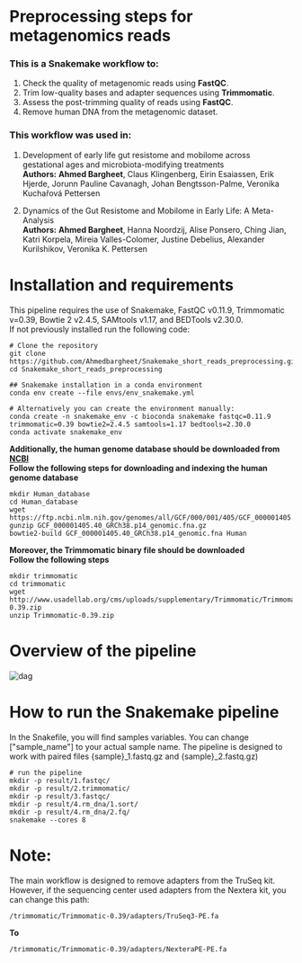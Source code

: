# Preprocessing steps for metagenomics reads
### This is a Snakemake workflow to: 
1. Check the quality of metagenomic reads using **FastQC**.
2. Trim low-quality bases and adapter sequences using **Trimmomatic**.
3. Assess the post-trimming quality of reads using **FastQC**.
4. Remove human DNA from the metagenomic dataset.

### This workflow was used in: 
1. Development of early life gut resistome and mobilome across gestational ages and microbiota-modifying treatments <br />
**Authors:** **Ahmed Bargheet**, Claus Klingenberg, Eirin Esaiassen, Erik Hjerde, Jorunn Pauline Cavanagh, Johan Bengtsson-Palme, Veronika Kuchařová Pettersen

3. Dynamics of the Gut Resistome and Mobilome in Early Life: A Meta-Analysis <br />
**Authors:** **Ahmed Bargheet**, Hanna Noordzij, Alise Ponsero, Ching Jian, Katri Korpela, Mireia Valles-Colomer, Justine Debelius, Alexander Kurilshikov, Veronika K. Pettersen

# Installation and requirements
This pipeline requires the use of Snakemake, FastQC v0.11.9, Trimmomatic v=0.39, Bowtie 2 v2.4.5, SAMtools v1.17, and BEDTools v2.30.0. <br />
If not previously installed run the following code:<br />

```
# Clone the repository
git clone https://github.com/Ahmedbargheet/Snakemake_short_reads_preprocessing.git
cd Snakemake_short_reads_preprocessing

## Snakemake installation in a conda environment
conda env create --file envs/env_snakemake.yml

# Alternatively you can create the environment manually:
conda create -n snakemake_env -c bioconda snakemake fastqc=0.11.9 trimmomatic=0.39 bowtie2=2.4.5 samtools=1.17 bedtools=2.30.0
conda activate snakemake_env
```

**Additionally, the human genome database should be downloaded from [NCBI](https://www.ncbi.nlm.nih.gov/datasets/genome/GCF_000001405.40/)** <br />
**Follow the following steps for downloading and indexing the human genome database**
```
mkdir Human_database
cd Human_database
wget https://ftp.ncbi.nlm.nih.gov/genomes/all/GCF/000/001/405/GCF_000001405.40_GRCh38.p14/GCF_000001405.40_GRCh38.p14_genomic.fna.gz
gunzip GCF_000001405.40_GRCh38.p14_genomic.fna.gz
bowtie2-build GCF_000001405.40_GRCh38.p14_genomic.fna Human
```

**Moreover, the Trimmomatic binary file should be downloaded** <br />
**Follow the following steps**
```
mkdir trimmomatic
cd trimmomatic
wget http://www.usadellab.org/cms/uploads/supplementary/Trimmomatic/Trimmomatic-0.39.zip
unzip Trimmomatic-0.39.zip
```
# Overview of the pipeline
![dag](https://github.com/user-attachments/assets/78ee8f39-07d8-431b-9820-89f3023f9af4)


# How to run the Snakemake pipeline
In the Snakefile, you will find samples variables. You can change ["sample_name"] to your actual sample name.
The pipeline is designed to work with paired files {sample}_1.fastq.gz and {sample}_2.fastq.gz)

```
# run the pipeline
mkdir -p result/1.fastqc/
mkdir -p result/2.trimmomatic/
mkdir -p result/3.fastqc/
mkdir -p result/4.rm_dna/1.sort/
mkdir -p result/4.rm_dna/2.fq/
snakemake --cores 8
```

# Note:
The main workflow is designed to remove adapters from the TruSeq kit.
However, if the sequencing center used adapters from the Nextera kit, you can change this path:
```
/trimmomatic/Trimmomatic-0.39/adapters/TruSeq3-PE.fa
```
**To**
```
/trimmomatic/Trimmomatic-0.39/adapters/NexteraPE-PE.fa
```
